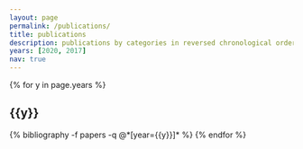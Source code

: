 ```yaml
---
layout: page
permalink: /publications/
title: publications
description: publications by categories in reversed chronological order. generated by jekyll-scholar.
years: [2020, 2017]
nav: true
---
```


<div class="publications">

{% for y in page.years %}
  <h2 class="year">{{y}}</h2>
  {% bibliography -f papers -q @*[year={{y}}]* %}
{% endfor %}

</div>
